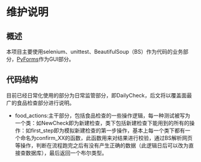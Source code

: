 # 维护说明
## 概述
本项目主要使用selenium、unittest、BeautifulSoup（BS）作为代码的业务部分，[PyForms](https://pyforms.readthedocs.io/)作为GUI部分。
## 代码结构
目前已经日常化使用的部分为日常监管部分，即DailyCheck，后文将以覆盖面最广的食品检查部分进行说明。
* food_actions:主干部分，包括食品检查的一些操作逻辑，每一种测试被写为一个类：如NewCheck即为新建检查，类下包括新建检查下能用到的所有的操作：如first_step即为模拟新建检查的第一步操作，基本上每一个类下都有一个命名为confirm_XX的函数，此函数用来对结果进行校验，通过BS解析网页等操作，判断在流程跑完之后有没有产生正确的数据（此逻辑日后可以改为直接查数据库），最后返回一个布尔类型。
